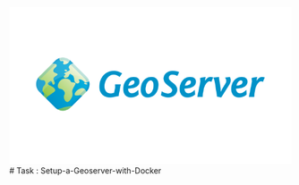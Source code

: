 ![](https://github.com/ShivamRai2003/Setup-a-Geoserver-with-Docker/blob/master/IMAGES/GeoServer.png)
                                  # Task : Setup-a-Geoserver-with-Docker

